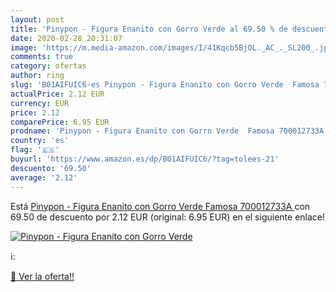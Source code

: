 ```yaml
---
layout: post
title: 'Pinypon - Figura Enanito con Gorro Verde al 69.50 % de descuento'
date: 2020-02-28 20:31:07
image: 'https://m.media-amazon.com/images/I/41Kqcb5BjOL._AC_._SL200_.jpg'
comments: true
category: ofertas
author: ring
slug: 'B01AIFUIC6-es Pinypon - Figura Enanito con Gorro Verde  Famosa 700012733A '
actualPrice: 2.12 EUR
currency: EUR
price: 2.12
comparePrice: 6.95 EUR
prodname: 'Pinypon - Figura Enanito con Gorro Verde  Famosa 700012733A '
country: 'es'
flag: '🇪🇸'
buyurl: 'https://www.amazon.es/dp/B01AIFUIC6/?tag=tolees-21'
descuento: '69.50'
average: '2.12'
---
```


Está [Pinypon - Figura Enanito con Gorro Verde  Famosa 700012733A ](https://www.amazon.es/dp/B01AIFUIC6/?tag=tolees-21) con 69.50 de descuento por 2.12 EUR (original: 6.95 EUR) en el siguiente enlace!

[![Pinypon - Figura Enanito con Gorro Verde](https://m.media-amazon.com/images/I/41Kqcb5BjOL._AC_._SL200_.jpg)](https://www.amazon.es/dp/B01AIFUIC6/?tag=tolees-21)

ℹ️:


[🛒 Ver la oferta!!](https://www.amazon.es/dp/B01AIFUIC6/?tag=tolees-21)
